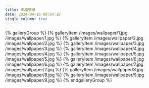 ```yaml
---
title: 电脑壁纸
date: 2024-04-16 00:04:16
single_column: true
---
```


<div class="trm-card">
{% galleryGroup %}
{% galleryItem /images/wallpaper/1.jpg /images/wallpaper/1.jpg %}
{% galleryItem /images/wallpaper/2.jpg /images/wallpaper/2.jpg %}
{% galleryItem /images/wallpaper/3.jpg /images/wallpaper/3.jpg %}
{% galleryItem /images/wallpaper/4.jpg /images/wallpaper/4.jpg %}
{% galleryItem /images/wallpaper/5.jpg /images/wallpaper/5.jpg %}
{% galleryItem /images/wallpaper/6.jpg /images/wallpaper/6.jpg %}
{% galleryItem /images/wallpaper/7.jpg /images/wallpaper/7.jpg %}
{% galleryItem /images/wallpaper/8.jpg /images/wallpaper/8.jpg %}
{% galleryItem /images/wallpaper/9.jpg /images/wallpaper/9.jpg %}
{% endgalleryGroup %}
</div>
